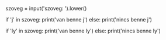 szoveg = input('szoveg: ').lower()

if 'j' in szoveg: print('van benne j')
else: print('nincs benne j')

if 'ly' in szoveg: print('van benne ly')
else: print('nincs benne ly')
